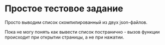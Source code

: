 # Простое тестовое задание
Просто выводим список скомпилированный из двух json-файлов.

Пока не могу понять как вывести список постранично - вызов функции происходит при открытии страницы, а не при нажатии.
